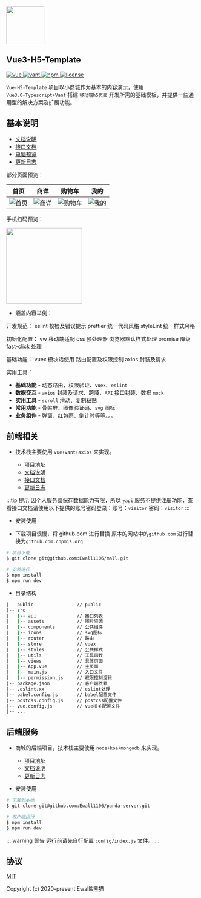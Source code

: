 <img width="100" height="100" src="https://s3.ax1x.com/2021/01/05/skqq8f.png">

## Vue3-H5-Template

<p>
  <a href="https://github.com/vuejs/vue">
    <img src="https://img.shields.io/badge/vue-2.6.11-brightgreen.svg" alt="vue">
  </a>
  </a>
    <a href="https://youzan.github.io/vant/#/zh-CN/">
    <img src="https://img.shields.io/badge/vant-2.7.0-brightgreen.svg" alt="vant">
  </a>
  <a href="https://www.npmjs.com/">
    <img src="https://img.shields.io/badge/npm-6.9.0-blue.svg" alt="npm">
  </a>
  <a href="https://github.com/Ewall1106/panda-vue-template/blob/master/LICENSE">
    <img src="https://img.shields.io/github/license/mashape/apistatus.svg" alt="license">
  </a>
</p>

`Vue-H5-Template` 项目以小商城作为基本的内容演示，使用 `Vue3.0+Typescript+Vant` 搭建 `移动端h5页面` 开发所需的基础模板，并提供一些通用型的解决方案及扩展功能。

## 基本说明

- [文档说明](https://docs.xwhx.top/mall)
- [接口文档](https://yapi.xwhx.top)
- [电脑预览](https://mall.xwhx.top)
- [更新日志](https://github.com/Ewall1106/mall/blob/master/changelog.md)

部分页面预览：

|              首页               |              商详               |              购物车               |              我的               |
| :-----------------------------: | :-----------------------------: | :-------------------------------: | :-----------------------------: |
| ![首页](~@img/mall_index_1.jpg) | ![商详](~@img/mall_index_2.jpg) | ![购物车](~@img/mall_index_3.jpg) | ![我的](~@img/mall_index_4.jpg) |

手机扫码预览：

<img width="200" class="zoom" src="~@img/mall_preview.png">

- 涵盖内容举例：

开发规范：
eslint 校检及错误提示
prettier 统一代码风格
styleLint 统一样式风格

初始化配置：
vw 移动端适配
css 预处理器
浏览器默认样式处理
promise 降级
fast-click 处理

基础功能：
vuex 模块话使用
路由配置及权限控制
axios 封装及请求

实用工具：

- **基础功能** - 动态路由，权限验证、`vuex`、`eslint`
- **数据交互** - `axios` 封装及请求、跨域、`API` 接口封装、数据 `mock`
- **实用工具** - `scroll` 滑动、复制粘贴
- **常用功能** - 骨架屏、图像验证码、`svg` 图标
- **业务组件** - 弹窗、红包雨、倒计时等等。。。

## 前端相关

- 技术栈主要使用 `vue+vant+axios` 来实现。

  - [项目地址](https://github.com/Ewall1106/mall)
  - [文档说明](https://docs.xwhx.top/mall/)
  - [接口文档](https://yapi.xwhx.top/)
  - [更新日志](https://github.com/Ewall1106/mall/blob/master/changelog.md)

:::tip 提示
因个人服务器保存数据能力有限，所以 `yapi` 服务不提供注册功能，查看接口文档请使用以下提供的账号密码登录：账号：`visitor` 密码：`visitor`
:::

- 安装使用

- 下载项目很慢，将 github.com 进行替换 原本的网站中的`github.com` 进行替换为`github.com.cnpmjs.org`

```bash
# 项目下载
$ git clone git@github.com:Ewall1106/mall.git

# 安装运行
$ npm install
$ npm run dev
```

- 目录结构

```bash
|-- public                // public
|-- src
|   |-- api               // 接口列表
|   |-- assets            // 图片资源
|   |-- components        // 公共组件
|   |-- icons             // svg图标
|   |-- router            // 路由
|   |-- store             // vuex
|   |-- styles            // 公共样式
|   |-- utils             // 工具函数
|   |-- views             // 具体页面
|   |-- App.vue           // 主页面
|   |-- main.js           // 入口文件
|   |-- permission.js     // 权限控制逻辑
|-- package.json          // 客户端依赖
|-- .eslint.xx            // eslint处理
|-- babel.config.js       // babel配置文件
|-- postcss.config.js     // postcss配置文件
|-- vue.config.js         // vue相关配置文件
|-- ...
```

## 后端服务

- 商城的后端项目，技术栈主要使用 `node+koa+mongodb` 来实现。

  - [项目地址](https://github.com/Ewall1106/panda-server)
  - [文档说明](https://docs.xwhx.top/backend/)
  - [更新日志](https://github.com/Ewall1106/panda-server/blob/master/changelog.md)

- 安装使用

```bash
# 下载到本地
$ git clone git@github.com:Ewall1106/panda-server.git

# 客户端运行
$ npm install
$ npm run dev
```

::: warning 警告
运行前请先自行配置 `config/index.js` 文件。
:::

## 协议

[MIT](https://github.com/Ewall1106/mall/blob/master/LICENSE)

Copyright (c) 2020-present Ewall&熊猫
